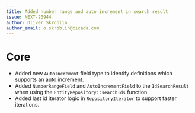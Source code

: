 ```yaml
---
title: Added number range and auto increment in search result
issue: NEXT-20944
author: Oliver Skroblin
author_email: o.skroblin@cicada.com
---
```

# Core
* Added new `AutoIncrement` field type to identify definitions which supports an auto increment.
* Added `NumberRangeField` and `AutoIncrementField` to the `IdSearchResult` when using the `EntityRepository::searchIds` function.
* Added last id iterator logic in `RepositoryIterator` to support faster iterations.
